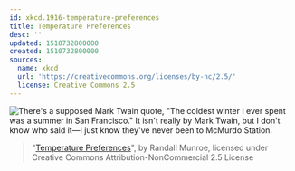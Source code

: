 ```yaml
---
id: xkcd.1916-temperature-preferences
title: Temperature Preferences
desc: ''
updated: 1510732800000
created: 1510732800000
sources:
  name: xkcd
  url: 'https://creativecommons.org/licenses/by-nc/2.5/'
  license: Creative Commons 2.5
---
```

![There's a supposed Mark Twain quote, "The coldest winter I ever spent was a summer in San Francisco." It isn't really by Mark Twain, but I don't know who said it—I just know they've never been to McMurdo Station.](https://imgs.xkcd.com/comics/temperature_preferences.png)
> "[Temperature Preferences](https://xkcd.com/1916/)", by Randall Munroe, licensed under Creative Commons Attribution-NonCommercial 2.5 License
